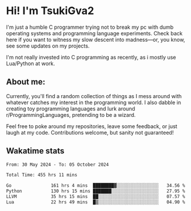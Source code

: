 # Hi! I'm TsukiGva2

I'm just a humble C programmer trying not to break my pc with dumb operating systems and programming language experiments. Check back here if you want to witness my slow descent into madness—or, you know, see some updates on my projects.

I'm not really invested into C programming as recently, as i mostly use Lua/Python at work.

## About me:

Currently, you'll find a random collection of things as I mess around with whatever catches my interest in the programming world. I also dabble in creating toy programming languages and lurk around r/ProgrammingLanguages, pretending to be a wizard.

Feel free to poke around my repositories, leave some feedback, or just laugh at my code. Contributions welcome, but sanity not guaranteed!

## Wakatime stats
<!--START_SECTION:waka-->

```txt
From: 30 May 2024 - To: 05 October 2024

Total Time: 455 hrs 11 mins

Go               161 hrs 4 mins  ████████▓░░░░░░░░░░░░░░░░   34.56 %
Python           130 hrs 15 mins ███████░░░░░░░░░░░░░░░░░░   27.95 %
LLVM             35 hrs 15 mins  ██░░░░░░░░░░░░░░░░░░░░░░░   07.57 %
Lua              22 hrs 49 mins  █▒░░░░░░░░░░░░░░░░░░░░░░░   04.90 %
```

<!--END_SECTION:waka-->
